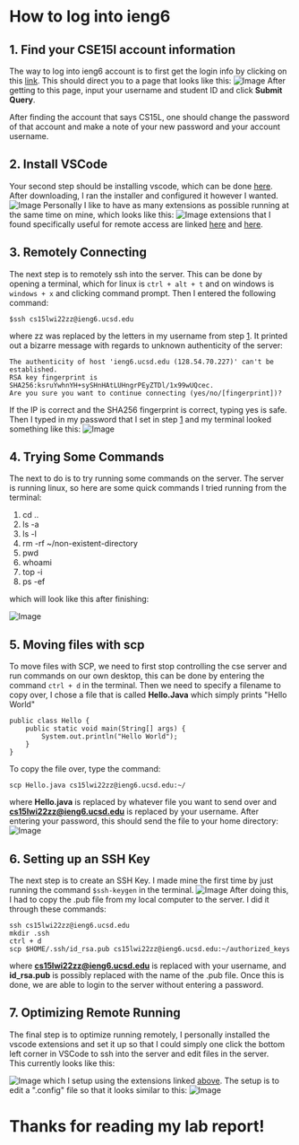 
# How to log into ieng6
## 1. Find your CSE15l account information
The way to log into ieng6 account is to first get the login info by clicking on this [link](https://sdacs.ucsd.edu/~icc/index.php). This should direct you to a page that looks like this:
![Image](loginInfo.png)
After getting to this page, input your username and student ID and click **Submit Query**.

After finding the account that says CS15L, one should change the password of that account and make a note of your new password and your account username.

## 2. Install VSCode
Your second step should be installing vscode, which can be done [here](https://code.visualstudio.com/download). After downloading, I ran the installer and configured it however I wanted.
![Image](vsc.png)
Personally I like to have as many extensions as possible running at the same time on mine, which looks like this:
![Image](vsc2.png)
extensions that I found specifically useful for remote access are linked [here](https://marketplace.visualstudio.com/items?itemName=ms-vscode-remote.remote-ssh) and [here](https://marketplace.visualstudio.com/items?itemName=ms-vscode-remote.vscode-remote-extensionpack). 
## 3. Remotely Connecting
The next step is to remotely ssh into the server. This can be done by opening a terminal, which for linux is `ctrl + alt + t` and on windows is `windows + x` and clicking command prompt. Then I entered the following command:
```
$ssh cs15lwi22zz@ieng6.ucsd.edu
```
where zz was replaced by the letters in my username from step [1](#1-find-your-cse15l-account-information). It printed out a bizarre message with regards to unknown authenticity of the server:
```
The authenticity of host 'ieng6.ucsd.edu (128.54.70.227)' can't be established.
RSA key fingerprint is SHA256:ksruYwhnYH+sySHnHAtLUHngrPEyZTDl/1x99wUQcec.
Are you sure you want to continue connecting (yes/no/[fingerprint])? 
```
If the IP is correct and the SHA256 fingerprint is correct, typing yes is safe.
Then I typed in my password that I set in step [1](#1-find-your-cse15l-account-information) and my terminal looked something like this:
![Image](ssh.png)
## 4. Trying Some Commands
The next to do is to try running some commands on the server. The server is running linux, so here are some quick commands I tried running from the terminal: <br>
1. cd ..
2. ls -a
3. ls -l
4. rm -rf ~/non-existent-directory
5. pwd
6. whoami
7. top -i
8. ps -ef  
</ul>
which will look like this after finishing:

![Image](trycommands.png)

## 5. Moving files with scp
To move files with SCP, we need to first stop controlling the cse server and run commands on our own desktop, this can be done by entering the command `ctrl + d` in the terminal. Then we need to specify a filename to copy over, I chose a file that is called **Hello.Java** which simply prints "Hello World"
```
public class Hello {
    public static void main(String[] args) {
        System.out.println("Hello World");
    }
}
```
To copy the file over, type the command:
```
scp Hello.java cs15lwi22zz@ieng6.ucsd.edu:~/
```
where **Hello.java** is replaced by whatever file you want to send over and **cs15lwi22zz@ieng6.ucsd.edu** is replaced by your username. After entering your password, this should send the file to your home directory:
![Image](scp.png)
## 6. Setting up an SSH Key
The next step is to create an SSH Key. I made mine the first time by just running the command `$ssh-keygen` in the terminal. 
![Image](sshkeygen.png)
After doing this, I had to copy the .pub file from my local computer to the server. I did it through these commands:
```
ssh cs15lwi22zz@ieng6.ucsd.edu
mkdir .ssh
ctrl + d
scp $HOME/.ssh/id_rsa.pub cs15lwi22zz@ieng6.ucsd.edu:~/authorized_keys
```
where **cs15lwi22zz@ieng6.ucsd.edu** is replaced with your username, and **id_rsa.pub** is possibly replaced with the name of the .pub file.
Once this is done, we are able to login to the server without entering a password.
## 7. Optimizing Remote Running
The final step is to optimize running remotely, I personally installed the vscode extensions and set it up so that I could simply one click the bottom left corner in VSCode to ssh into the server and edit files in the server.
<br>
This currently looks like this:

![Image](remote.png)
which I setup using the extensions linked [above](#2-install-vscode). The setup is to edit a ".config" file so that it looks similar to this:
![Image](config.png)
# Thanks for reading my lab report!
